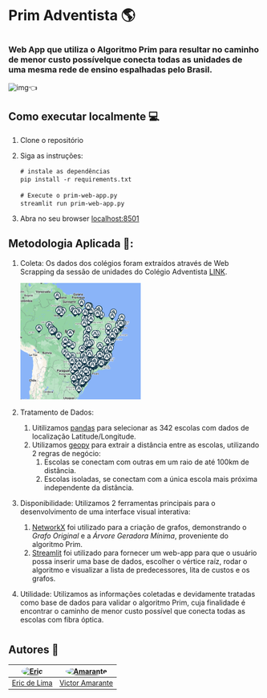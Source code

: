 # Prim Adventista 🌎

##

### Web App que utiliza o Algoritmo Prim para resultar no caminho de menor custo possívelque conecta todas as unidades de uma mesma rede de ensino espalhadas pelo Brasil.

![img](https://img.shields.io/badge/Visualiza%C3%A7%C3%A3o-visualizacao?style=social&logo=streamlit&link=https%3A%2F%2Fprim-algoritmo-ufpe.streamlit.app%2F)👈

## Como executar localmente 💻

1. Clone o repositório
2. Siga as instruções:

    ```
    # instale as dependências
    pip install -r requirements.txt

    # Execute o prim-web-app.py
    streamlit run prim-web-app.py
    ```
3. Abra no seu browser [localhost:8501](http://localhost:8501)

## Metodologia Aplicada 👣:

1. Coleta: Os dados dos colégios foram extraídos através de Web Scrapping da sessão de unidades do Colégio Adventista [LINK](https://www.encontreumaescola.com.br/mapa).

    <img src="schools.png" style="width:50%">
2. Tratamento de Dados: 
    1. Uitilizamos [pandas](https://pandas.pydata.org) para selecionar as 342 escolas com dados de localização Latitude/Longitude. 
    2. Utilizamos [geopy](https://geopy.readthedocs.io/en/stable/) para extrair a distância entre as escolas, utilizando 2 regras de negócio:
        1. Escolas se conectam com outras em um raio de até 100km de distância.
        2. Escolas isoladas, se conectam com a única escola mais próxima independente da distância.
3. Disponibilidade: Utilizamos 2 ferramentas principais para o desenvolvimento de uma interface visual interativa:
    1. [NetworkX](https://networkx.org/) foi utilizado para a criação de grafos, demonstrando o *Grafo Original* e a *Árvore Geradora Mínima*, proveniente do algoritmo Prim.
    1. [Streamlit](https://streamlit.io/) foi utilizado para fornecer um web-app para que o usuário possa inserir uma base de dados, escolher o vértice raíz, rodar o algoritmo e visualizar a lista de predecessores, lita de custos e os grafos.
3. Utilidade: Utilizamos as informações coletadas e devidamente tratadas como base de dados para validar o algoritmo Prim, cuja finalidade é encontrar o caminho de menor custo possível que conecta todas as escolas com fibra óptica. 

# 

## Autores 👥

| <a href="https://github.com/ericxlima"><img style="border-radius: 50%;" src="https://avatars.githubusercontent.com/u/58092119?v=4" width="120px;" alt="Eric"/></a> | <a href="https://github.com/Victor-Amarante/"><img style="border-radius: 50%;" src="https://avatars.githubusercontent.com/u/102763898?v=4" width="120px;" alt="Amarante"/></a> |
| :----: | :----: |
| [Eric de Lima](https://github.com/ericxlima) | [Victor Amarante](https://github.com/Victor-Amarante/) |